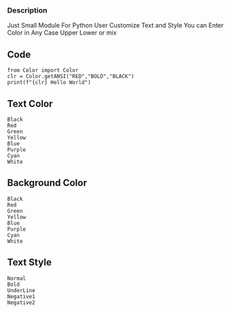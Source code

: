 ### Description
Just Small Module For Python User
Customize Text and Style
 You can Enter Color in Any Case Upper Lower or mix
###
 ## Code
    from Color import Color
    clr = Color.getANSI("RED","BOLD","BLACK")
    print(f"{clr} Hello World")

###
 ## Text Color
    Black
    Red
    Green
    Yellow
    Blue
    Purple
    Cyan
    White

 ## Background Color
    Black
    Red
    Green
    Yellow
    Blue
    Purple
    Cyan
    White

 ## Text Style
    Normal
    Bold
    UnderLine
    Negative1
    Negative2


